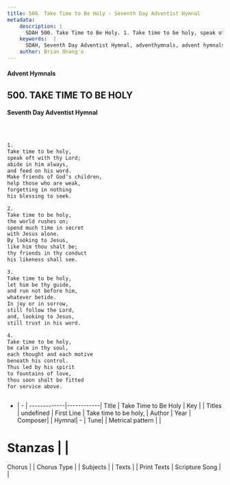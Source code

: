 ```yaml
---
title: 500. Take Time to Be Holy - Seventh Day Adventist Hymnal
metadata:
    description: |
      SDAH 500. Take Time to Be Holy. 1. Take time to be holy, speak oft with thy Lord; abide in him always, and feed on his word. Make friends of God’s children, help those who are weak, forgetting in nothing his blessing to seek.
    keywords:  |
      SDAH, Seventh Day Adventist Hymnal, adventhymnals, advent hymnals, Take Time to Be Holy, Take time to be holy, 
    author: Brian Onang'o
---
```


#### Advent Hymnals
## 500. TAKE TIME TO BE HOLY
#### Seventh Day Adventist Hymnal

```txt



1.
Take time to be holy,
speak oft with thy Lord;
abide in him always,
and feed on his word.
Make friends of God’s children,
help those who are weak,
forgetting in nothing
his blessing to seek.

2.
Take time to be holy,
the world rushes on;
spend much time in secret
with Jesus alone.
By looking to Jesus,
like him thou shalt be;
thy friends in thy conduct
his likeness shall see.

3.
Take time to be holy,
let him be thy guide,
and run not before him,
whatever betide.
In joy or in sorrow,
still follow the Lord,
and, looking to Jesus,
still trust in his word.

4.
Take time to be holy,
be calm in thy soul,
each thought and each motive
beneath his control.
Thus led by his spirit
to fountains of love,
thou soon shalt be fitted
for service above.



```

- |   -  |
-------------|------------|
Title | Take Time to Be Holy |
Key |  |
Titles | undefined |
First Line | Take time to be holy, |
Author | 
Year | 
Composer|  |
Hymnal|  - |
Tune|  |
Metrical pattern | |
# Stanzas |  |
Chorus |  |
Chorus Type |  |
Subjects |  |
Texts |  |
Print Texts | 
Scripture Song |  |
  
